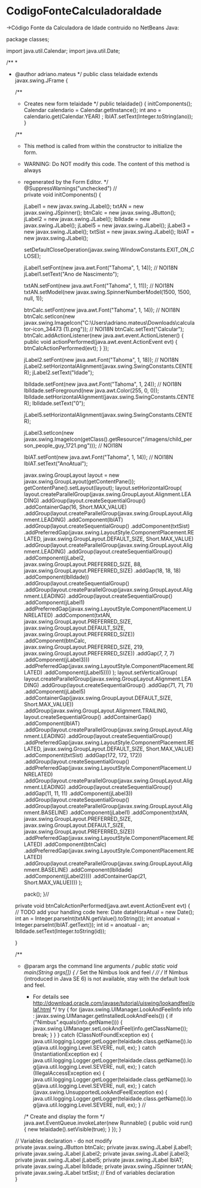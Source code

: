 # CodigoFonteCalculadoraIdade

->Código Fonte da Calculadora de Idade contruido no NetBeans Java:


package classes;

import java.util.Calendar;
import java.util.Date;

/**
 *
 * @author adriano.mateus
 */
public class telaidade extends javax.swing.JFrame {

    /**
     * Creates new form telaidade
     */
    public telaidade() {
        initComponents();
        Calendar calendario = Calendar.getInstance();
        int ano = calendario.get(Calendar.YEAR) ;
        lblAT.setText(Integer.toString(ano));
    }

    /**
     * This method is called from within the constructor to initialize the form.
     * WARNING: Do NOT modify this code. The content of this method is always
     * regenerated by the Form Editor.
     */
    @SuppressWarnings("unchecked")
    // <editor-fold defaultstate="collapsed" desc="Generated Code">                          
    private void initComponents() {

        jLabel1 = new javax.swing.JLabel();
        txtAN = new javax.swing.JSpinner();
        btnCalc = new javax.swing.JButton();
        jLabel2 = new javax.swing.JLabel();
        lblIdade = new javax.swing.JLabel();
        jLabel5 = new javax.swing.JLabel();
        jLabel3 = new javax.swing.JLabel();
        txtSist = new javax.swing.JLabel();
        lblAT = new javax.swing.JLabel();

        setDefaultCloseOperation(javax.swing.WindowConstants.EXIT_ON_CLOSE);

        jLabel1.setFont(new java.awt.Font("Tahoma", 1, 14)); // NOI18N
        jLabel1.setText("Ano de Nascimento");

        txtAN.setFont(new java.awt.Font("Tahoma", 1, 11)); // NOI18N
        txtAN.setModel(new javax.swing.SpinnerNumberModel(1500, 1500, null, 1));

        btnCalc.setFont(new java.awt.Font("Tahoma", 1, 14)); // NOI18N
        btnCalc.setIcon(new javax.swing.ImageIcon("C:\\Users\\adriano.mateus\\Downloads\\calculator-icon_34473 (1).png")); // NOI18N
        btnCalc.setText("Calcular");
        btnCalc.addActionListener(new java.awt.event.ActionListener() {
            public void actionPerformed(java.awt.event.ActionEvent evt) {
                btnCalcActionPerformed(evt);
            }
        });

        jLabel2.setFont(new java.awt.Font("Tahoma", 1, 18)); // NOI18N
        jLabel2.setHorizontalAlignment(javax.swing.SwingConstants.CENTER);
        jLabel2.setText("Idade");

        lblIdade.setFont(new java.awt.Font("Tahoma", 1, 24)); // NOI18N
        lblIdade.setForeground(new java.awt.Color(255, 0, 0));
        lblIdade.setHorizontalAlignment(javax.swing.SwingConstants.CENTER);
        lblIdade.setText("0");

        jLabel5.setHorizontalAlignment(javax.swing.SwingConstants.CENTER);

        jLabel3.setIcon(new javax.swing.ImageIcon(getClass().getResource("/imagens/child_person_people_guy_1721.png"))); // NOI18N

        lblAT.setFont(new java.awt.Font("Tahoma", 1, 14)); // NOI18N
        lblAT.setText("AnoAtual");

        javax.swing.GroupLayout layout = new javax.swing.GroupLayout(getContentPane());
        getContentPane().setLayout(layout);
        layout.setHorizontalGroup(
            layout.createParallelGroup(javax.swing.GroupLayout.Alignment.LEADING)
            .addGroup(layout.createSequentialGroup()
                .addContainerGap(16, Short.MAX_VALUE)
                .addGroup(layout.createParallelGroup(javax.swing.GroupLayout.Alignment.LEADING)
                    .addComponent(lblAT)
                    .addGroup(layout.createSequentialGroup()
                        .addComponent(txtSist)
                        .addPreferredGap(javax.swing.LayoutStyle.ComponentPlacement.RELATED, javax.swing.GroupLayout.DEFAULT_SIZE, Short.MAX_VALUE)
                        .addGroup(layout.createParallelGroup(javax.swing.GroupLayout.Alignment.LEADING)
                            .addGroup(layout.createSequentialGroup()
                                .addComponent(jLabel2, javax.swing.GroupLayout.PREFERRED_SIZE, 88, javax.swing.GroupLayout.PREFERRED_SIZE)
                                .addGap(18, 18, 18)
                                .addComponent(lblIdade))
                            .addGroup(layout.createSequentialGroup()
                                .addGroup(layout.createParallelGroup(javax.swing.GroupLayout.Alignment.LEADING)
                                    .addGroup(layout.createSequentialGroup()
                                        .addComponent(jLabel1)
                                        .addPreferredGap(javax.swing.LayoutStyle.ComponentPlacement.UNRELATED)
                                        .addComponent(txtAN, javax.swing.GroupLayout.PREFERRED_SIZE, javax.swing.GroupLayout.DEFAULT_SIZE, javax.swing.GroupLayout.PREFERRED_SIZE))
                                    .addComponent(btnCalc, javax.swing.GroupLayout.PREFERRED_SIZE, 219, javax.swing.GroupLayout.PREFERRED_SIZE))
                                .addGap(7, 7, 7)
                                .addComponent(jLabel3)))
                        .addPreferredGap(javax.swing.LayoutStyle.ComponentPlacement.RELATED)
                        .addComponent(jLabel5))))
        );
        layout.setVerticalGroup(
            layout.createParallelGroup(javax.swing.GroupLayout.Alignment.LEADING)
            .addGroup(layout.createSequentialGroup()
                .addGap(71, 71, 71)
                .addComponent(jLabel5)
                .addContainerGap(javax.swing.GroupLayout.DEFAULT_SIZE, Short.MAX_VALUE))
            .addGroup(javax.swing.GroupLayout.Alignment.TRAILING, layout.createSequentialGroup()
                .addContainerGap()
                .addComponent(lblAT)
                .addGroup(layout.createParallelGroup(javax.swing.GroupLayout.Alignment.LEADING)
                    .addGroup(layout.createSequentialGroup()
                        .addPreferredGap(javax.swing.LayoutStyle.ComponentPlacement.RELATED, javax.swing.GroupLayout.DEFAULT_SIZE, Short.MAX_VALUE)
                        .addComponent(txtSist)
                        .addGap(172, 172, 172))
                    .addGroup(layout.createSequentialGroup()
                        .addPreferredGap(javax.swing.LayoutStyle.ComponentPlacement.UNRELATED)
                        .addGroup(layout.createParallelGroup(javax.swing.GroupLayout.Alignment.LEADING)
                            .addGroup(layout.createSequentialGroup()
                                .addGap(11, 11, 11)
                                .addComponent(jLabel3))
                            .addGroup(layout.createSequentialGroup()
                                .addGroup(layout.createParallelGroup(javax.swing.GroupLayout.Alignment.BASELINE)
                                    .addComponent(jLabel1)
                                    .addComponent(txtAN, javax.swing.GroupLayout.PREFERRED_SIZE, javax.swing.GroupLayout.DEFAULT_SIZE, javax.swing.GroupLayout.PREFERRED_SIZE))
                                .addPreferredGap(javax.swing.LayoutStyle.ComponentPlacement.RELATED)
                                .addComponent(btnCalc)
                                .addPreferredGap(javax.swing.LayoutStyle.ComponentPlacement.RELATED)
                                .addGroup(layout.createParallelGroup(javax.swing.GroupLayout.Alignment.BASELINE)
                                    .addComponent(lblIdade)
                                    .addComponent(jLabel2))))
                        .addContainerGap(21, Short.MAX_VALUE))))
        );

        pack();
    }// </editor-fold>                        

    private void btnCalcActionPerformed(java.awt.event.ActionEvent evt) {                                        
           // TODO add your handling code here:
           Date dataHoraAtual = new Date();
           int an = Integer.parseInt(txtAN.getValue().toString());
           int anoatual = Integer.parseInt(lblAT.getText());
           int id = anoatual - an;
           lblIdade.setText(Integer.toString(id));
           
    }                                       

    /**
     * @param args the command line arguments
     */
    public static void main(String args[]) {
        /* Set the Nimbus look and feel */
        //<editor-fold defaultstate="collapsed" desc=" Look and feel setting code (optional) ">
        /* If Nimbus (introduced in Java SE 6) is not available, stay with the default look and feel.
         * For details see http://download.oracle.com/javase/tutorial/uiswing/lookandfeel/plaf.html 
         */
        try {
            for (javax.swing.UIManager.LookAndFeelInfo info : javax.swing.UIManager.getInstalledLookAndFeels()) {
                if ("Nimbus".equals(info.getName())) {
                    javax.swing.UIManager.setLookAndFeel(info.getClassName());
                    break;
                }
            }
        } catch (ClassNotFoundException ex) {
            java.util.logging.Logger.getLogger(telaidade.class.getName()).log(java.util.logging.Level.SEVERE, null, ex);
        } catch (InstantiationException ex) {
            java.util.logging.Logger.getLogger(telaidade.class.getName()).log(java.util.logging.Level.SEVERE, null, ex);
        } catch (IllegalAccessException ex) {
            java.util.logging.Logger.getLogger(telaidade.class.getName()).log(java.util.logging.Level.SEVERE, null, ex);
        } catch (javax.swing.UnsupportedLookAndFeelException ex) {
            java.util.logging.Logger.getLogger(telaidade.class.getName()).log(java.util.logging.Level.SEVERE, null, ex);
        }
        //</editor-fold>

        /* Create and display the form */
        java.awt.EventQueue.invokeLater(new Runnable() {
            public void run() {
                new telaidade().setVisible(true);
            }
        });
    }

    // Variables declaration - do not modify                     
    private javax.swing.JButton btnCalc;
    private javax.swing.JLabel jLabel1;
    private javax.swing.JLabel jLabel2;
    private javax.swing.JLabel jLabel3;
    private javax.swing.JLabel jLabel5;
    private javax.swing.JLabel lblAT;
    private javax.swing.JLabel lblIdade;
    private javax.swing.JSpinner txtAN;
    private javax.swing.JLabel txtSist;
    // End of variables declaration                   
}
